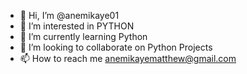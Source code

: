 - 👋 Hi, I’m @anemikaye01
- 👀 I’m interested in PYTHON
- 🌱 I’m currently learning Python
- 💞️ I’m looking to collaborate on Python Projects
- 📫 How to reach me anemikayematthew@gmail.com

<!---
anemikaye01/anemikaye01 is a ✨ special ✨ repository because its `README.md` (this file) appears on your GitHub profile.
You can click the Preview link to take a look at your changes.
--->
